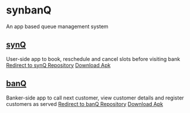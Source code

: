 # synbanQ
An app based queue management system


## [synQ](https://github.com/aWayOfLife/synQ)
User-side app to book, reschedule and cancel slots before visiting bank
[Redirect to synQ Repository](https://github.com/aWayOfLife/synQ)
[Download Apk](https://drive.google.com/open?id=1GqkKri1OCm7wR0yt0qc2doS7Wz3paYUE)

## [banQ](https://github.com/aWayOfLife/banQ)
Banker-side app to call next customer, view customer details and register customers as served
[Redirect to banQ Repository](https://github.com/aWayOfLife/banQ)
[Download Apk](https://drive.google.com/open?id=1Vkk11EZNT8tShjsWANspDeN5vVb8ghQp)
